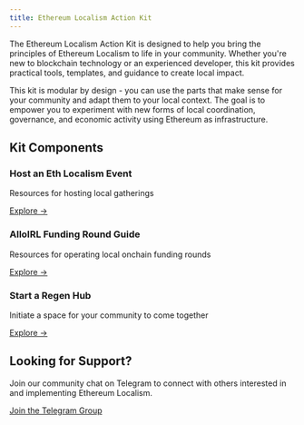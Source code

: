 ```yaml
---
title: Ethereum Localism Action Kit
---
```

The Ethereum Localism Action Kit is designed to help you bring the principles of Ethereum Localism to life in your community. Whether you're new to blockchain technology or an experienced developer, this kit provides practical tools, templates, and guidance to create local impact.

This kit is modular by design - you can use the parts that make sense for your community and adapt them to your local context. The goal is to empower you to experiment with new forms of local coordination, governance, and economic activity using Ethereum as infrastructure.

## Kit Components

<div class="home-grid">
  <div class="home-card">
    <h3>Host an Eth Localism Event</h3>
    <p>Resources for hosting local gatherings</p>
    <a href="/introduction/action-kit/host-an-event">Explore →</a>
  </div>
  
  <div class="home-card">
    <h3>AlloIRL Funding Round Guide</h3>
    <p>Resources for operating local onchain funding rounds</p>
    <a href="/library">Explore →</a>
  </div>
  
  <div class="home-card">
    <h3>Start a Regen Hub</h3>
    <p>Initiate a space for your community to come together</p>
    <a href="/library/Implementation-Guides/Regen-Hub-Playbook">Explore →</a>
  </div>
</div>

## Looking for Support?

Join our community chat on Telegram to connect with others interested in and implementing Ethereum Localism.

[Join the Telegram Group](https://t.me/+5Enk4J4d98MyMDkx)